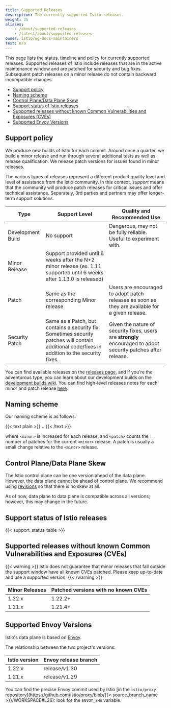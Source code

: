 ```yaml
---
title: Supported Releases
description: The currently supported Istio releases.
weight: 35
aliases:
    - /about/supported-releases
    - /latest/about/supported-releases
owner: istio/wg-docs-maintainers
test: n/a
---
```


This page lists the status, timeline and policy for currently supported releases. Supported releases of Istio include
releases that are in the active maintenance window and are patched for security and bug fixes. Subsequent patch releases
on a minor release do not contain backward incompatible changes.

- [Support policy](#support-policy)
- [Naming scheme](#naming-scheme)
- [Control Plane/Data Plane Skew](#control-planedata-plane-skew)
- [Support status of Istio releases](#support-status-of-istio-releases)
- [Supported releases without known Common Vulnerabilities and Exposures (CVEs)](#supported-releases-without-known-common-vulnerabilities-and-exposures-cves)
- [Supported Envoy Versions](#supported-envoy-versions)

## Support policy

We produce new builds of Istio for each commit. Around once a quarter, we build a minor release and run through several
additional tests as well as release qualification. We release patch versions for issues found in minor releases.

The various types of releases represent a different product quality level and level of assistance from the Istio community.
In this context, *support* means that the community will produce patch releases for critical issues and offer technical
assistance. Separately, 3rd parties and partners may offer longer-term support solutions.

| Type              | Support Level                                                                                                                                   | Quality and Recommended Use                                                                                    |
|-------------------|-------------------------------------------------------------------------------------------------------------------------------------------------|----------------------------------------------------------------------------------------------------------------|
| Development Build | No support                                                                                                                                      | Dangerous, may not be fully reliable. Useful to experiment with.                                               |
| Minor Release     | Support provided until 6 weeks after the N+2 minor release (ex. 1.11 supported until 6 weeks after 1.13.0 is released)                          |
| Patch             | Same as the corresponding Minor release                                                                                                         | Users are encouraged to adopt patch releases as soon as they are available for a given release.                |
| Security Patch    | Same as a Patch, but contains a security fix.  Sometimes security patches will contain additional code/fixes in addition to the security fixes. | Given the nature of security fixes, users are **strongly** encouraged to adopt security patches after release. |

You can find available releases on the [releases page](https://github.com/istio/istio/releases),
and if you're the adventurous type, you can learn about our development builds on the [development builds wiki](https://github.com/istio/istio/wiki/Dev%20Builds).
You can find high-level releases notes for each minor and patch release [here](/news).

## Naming scheme

Our naming scheme is as follows:

{{< text plain >}}
<major>.<minor>.<patch>
{{< /text >}}

where `<minor>` is increased for each release, and `<patch>` counts the number of patches for the
current `<minor>` release. A patch is usually a small change relative to the `<minor>` release.

## Control Plane/Data Plane Skew

The Istio control plane can be one version ahead of the data plane. However, the data plane cannot be ahead of control plane. We recommend using [revisions](/docs/setup/upgrade/canary/) so that there is no skew at all.

As of now, data plane to data plane is compatible across all versions; however, this may change in the future.

## Support status of Istio releases

{{< support_status_table >}}

## Supported releases without known Common Vulnerabilities and Exposures (CVEs)

{{< warning >}}
Istio does not guarantee that minor releases that fall outside the support window have all known CVEs patched.
Please keep up-to-date and use a supported version.
{{< /warning >}}

| Minor Releases | Patched versions with no known CVEs |
|----------------|-------------------------------------|
| 1.22.x         | 1.22.2+                             |
| 1.21.x         | 1.21.4+                             |

## Supported Envoy Versions

Istio's data plane is based on [Envoy](https://github.com/envoyproxy/envoy).

The relationship between the two project's versions:

| Istio version | Envoy release branch |
|---------------|----------------------|
| 1.22.x        | release/v1.30        |
| 1.21.x        | release/v1.29        |

You can find the precise Envoy commit used by Istio [in the `istio/proxy` repository](https://github.com/istio/proxy/blob/{{< source_branch_name >}}/WORKSPACE#L26): look for the `ENVOY_SHA` variable.
